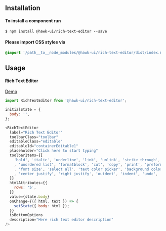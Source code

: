 ## Installation


#### To install a component run
`$ npm install @hawk-ui/rich-text-editor --save`


#### Please import CSS styles via
```scss noeditor
@import '/path__to__node_modules/@hawk-ui/rich-text-editor/dist/index.min.css
```


## Usage


#### Rich Text Editor
[Demo](https://hawk.wallnit.com/#!/RichTextEditor/1)
```js static
import RichTextEditor from '@hawk-ui/rich-text-editor';
```
```js
initialState = {
  body: '',
};

<RichTextEditor
  label="Rich Text Editor"
  toolbarClass="toolbar"
  editableClass="editable"
  editableId="containerEditable1"
  placeholder="Click here to start typing"
  toolbarItems={[
    'bold', 'italic', 'underline', 'link', 'unlink', 'strike through', 'ordered list'
    , 'unordered list', 'formatblock', 'cut', 'copy', 'print', 'preformatted text', 'header', 'font family'
    , 'font size', 'select all', 'text color picker', 'background color picker', 'remove format', 'clean', 'divider', 'left justify'
    , 'center justify', 'right justify', 'outdent', 'indent', 'undo', 'redo', 'image',
  ]}
  htmlAttributes={{
    rows: '5',
  }}
  value={state.body}
  onChange={({ html, text }) => {
    setState({ body: html });
  }}
  isBottomOptions
  description="Here rich text editor description"
/>
```

